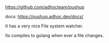 https://github.com/adhocteam/pushup

docs: https://pushup.adhoc.dev/docs/

It has a very nice File system watcher.

Its compiles to golang when ever a file changes.